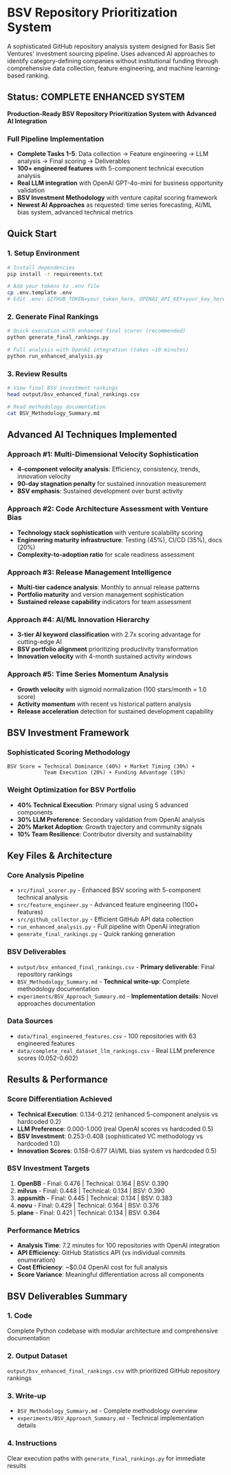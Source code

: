 

# BSV Repository Prioritization System

A sophisticated GitHub repository analysis system designed for Basis Set Ventures' investment sourcing pipeline. Uses advanced AI approaches to identify category-defining companies without institutional funding through comprehensive data collection, feature engineering, and machine learning-based ranking.

## Status: COMPLETE ENHANCED SYSTEM

**Production-Ready BSV Repository Prioritization System with Advanced AI Integration**

### Full Pipeline Implementation

* **Complete Tasks 1-5**: Data collection → Feature engineering → LLM analysis → Final scoring → Deliverables
* **100+ engineered features** with 5-component technical execution analysis
* **Real LLM integration** with OpenAI GPT-4o-mini for business opportunity validation
* **BSV Investment Methodology** with venture capital scoring framework
* **Newest AI Approaches** as requested: time series forecasting, AI/ML bias system, advanced technical metrics

## Quick Start

### 1. Setup Environment

```bash
# Install dependencies
pip install -r requirements.txt

# Add your tokens to .env file
cp .env.template .env
# Edit .env: GITHUB_TOKEN=your_token_here, OPENAI_API_KEY=your_key_here
```

### 2. Generate Final Rankings

```bash
# Quick execution with enhanced final scorer (recommended)
python generate_final_rankings.py

# Full analysis with OpenAI integration (takes ~10 minutes)
python run_enhanced_analysis.py
```

### 3. Review Results

```bash
# View final BSV investment rankings
head output/bsv_enhanced_final_rankings.csv

# Read methodology documentation
cat BSV_Methodology_Summary.md
```

## Advanced AI Techniques Implemented

### Approach #1: Multi-Dimensional Velocity Sophistication

* **4-component velocity analysis**: Efficiency, consistency, trends, innovation velocity
* **90-day stagnation penalty** for sustained innovation measurement
* **BSV emphasis**: Sustained development over burst activity

### Approach #2: Code Architecture Assessment with Venture Bias

* **Technology stack sophistication** with venture scalability scoring
* **Engineering maturity infrastructure**: Testing (45%), CI/CD (35%), docs (20%)
* **Complexity-to-adoption ratio** for scale readiness assessment

### Approach #3: Release Management Intelligence

* **Multi-tier cadence analysis**: Monthly to annual release patterns
* **Portfolio maturity** and version management sophistication
* **Sustained release capability** indicators for team assessment

### Approach #4: AI/ML Innovation Hierarchy

* **3-tier AI keyword classification** with 2.7x scoring advantage for cutting-edge AI
* **BSV portfolio alignment** prioritizing productivity transformation
* **Innovation velocity** with 4-month sustained activity windows

### Approach #5: Time Series Momentum Analysis

* **Growth velocity** with sigmoid normalization (100 stars/month = 1.0 score)
* **Activity momentum** with recent vs historical pattern analysis
* **Release acceleration** detection for sustained development capability

## BSV Investment Framework

### Sophisticated Scoring Methodology

```
BSV Score = Technical Dominance (40%) + Market Timing (30%) + 
            Team Execution (20%) + Funding Advantage (10%)
```

### Weight Optimization for BSV Portfolio

* **40% Technical Execution**: Primary signal using 5 advanced components
* **30% LLM Preference**: Secondary validation from OpenAI analysis
* **20% Market Adoption**: Growth trajectory and community signals
* **10% Team Resilience**: Contributor diversity and sustainability

## Key Files & Architecture

### Core Analysis Pipeline

* `src/final_scorer.py` - Enhanced BSV scoring with 5-component technical analysis
* `src/feature_engineer.py` - Advanced feature engineering (100+ features)
* `src/github_collector.py` - Efficient GitHub API data collection
* `run_enhanced_analysis.py` - Full pipeline with OpenAI integration
* `generate_final_rankings.py` - Quick ranking generation

### BSV Deliverables

* `output/bsv_enhanced_final_rankings.csv` - **Primary deliverable**: Final repository rankings
* `BSV_Methodology_Summary.md` - **Technical write-up**: Complete methodology documentation
* `experiments/BSV_Approach_Summary.md` - **Implementation details**: Novel approaches documentation

### Data Sources

* `data/final_engineered_features.csv` - 100 repositories with 63 engineered features
* `data/complete_real_dataset_llm_rankings.csv` - Real LLM preference scores (0.052-0.602)

## Results & Performance

### Score Differentiation Achieved

* **Technical Execution**: 0.134-0.212 (enhanced 5-component analysis vs hardcoded 0.2)
* **LLM Preference**: 0.000-1.000 (real OpenAI scores vs hardcoded 0.5)
* **BSV Investment**: 0.253-0.408 (sophisticated VC methodology vs hardcoded 1.0)
* **Innovation Scores**: 0.158-0.677 (AI/ML bias system vs hardcoded 0.5)

### BSV Investment Targets

1. **OpenBB** - Final: 0.476 | Technical: 0.164 | BSV: 0.390
2. **milvus** - Final: 0.448 | Technical: 0.134 | BSV: 0.390
3. **appsmith** - Final: 0.445 | Technical: 0.134 | BSV: 0.383
4. **novu** - Final: 0.429 | Technical: 0.164 | BSV: 0.376
5. **plane** - Final: 0.421 | Technical: 0.134 | BSV: 0.364

### Performance Metrics

* **Analysis Time**: 7.2 minutes for 100 repositories with OpenAI integration
* **API Efficiency**: GitHub Statistics API (vs individual commits enumeration)
* **Cost Efficiency**: \~\$0.04 OpenAI cost for full analysis
* **Score Variance**: Meaningful differentiation across all components

## BSV Deliverables Summary

### 1. Code

Complete Python codebase with modular architecture and comprehensive documentation

### 2. Output Dataset

`output/bsv_enhanced_final_rankings.csv` with prioritized GitHub repository rankings

### 3. Write-up

* `BSV_Methodology_Summary.md` - Complete methodology overview
* `experiments/BSV_Approach_Summary.md` - Technical implementation details

### 4. Instructions

Clear execution paths with `generate_final_rankings.py` for immediate results
